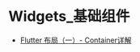 # Widgets_基础组件


- [Flutter 布局（一）- Container详解](https://github.com/ybb963416867/flutter_app/blob/master/android/md/Container详解.md)

